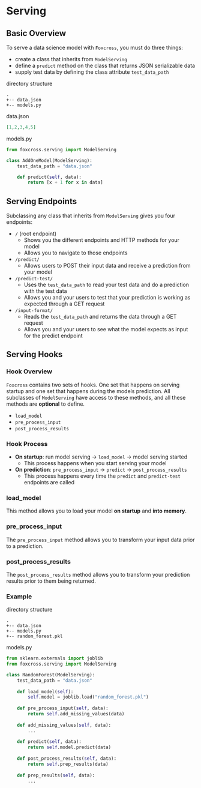 # Serving

## Basic Overview
To serve a data science model with `Foxcross`, you must do three things:

* create a class that inherits from `ModelServing`
* define a `predict` method on the class that returns JSON serializable data
* supply test data by defining the class attribute `test_data_path`

directory structure
```
.
+-- data.json
+-- models.py
```
data.json
```json
[1,2,3,4,5]
```
models.py
```python
from foxcross.serving import ModelServing

class AddOneModel(ModelServing):
    test_data_path = "data.json"

    def predict(self, data):
        return [x + 1 for x in data]
```

## Serving Endpoints
Subclassing any class that inherits from `ModelServing` gives you four endpoints:

* `/` (root endpoint)
    * Shows you the different endpoints and HTTP methods for your model
    * Allows you to navigate to those endpoints
* `/predict/`
    * Allows users to POST their input data and receive a prediction from your model
* `/predict-test/`
    * Uses the `test_data_path` to read your test data and do a prediction with the test data
    * Allows you and your users to test that your prediction is working as expected
    through a GET request
* `/input-format/`
    * Reads the `test_data_path` and returns the data through a GET request
    * Allows you and your users to see what the model expects as input for the predict
    endpoint

## Serving Hooks

### Hook Overview
`Foxcross` contains two sets of hooks. One set that happens on serving startup and one set
that happens during the models prediction. All subclasses of `ModelServing` have access to
these methods, and all these methods are **optional** to define.

* `load_model`
* `pre_process_input`
* `post_process_results`

### Hook Process

* **On startup**: run model serving -> `load_model` -> model serving started
    * This process happens when you start serving your model
* **On prediction**: `pre_process_input` -> `predict` -> `post_process_results`
    * This process happens every time the `predict` and `predict-test` endpoints are called

### load_model
This method allows you to load your model **on startup** and **into memory**.

### pre_process_input
The `pre_process_input` method allows you to transform your input data prior to a prediction.

### post_process_results
The `post_process_results` method allows you to transform your prediction results prior to
them being returned.

### Example
directory structure
```
.
+-- data.json
+-- models.py
+-- random_forest.pkl
```
models.py
```python
from sklearn.externals import joblib
from foxcross.serving import ModelServing

class RandomForest(ModelServing):
    test_data_path = "data.json"
    
    def load_model(self):
        self.model = joblib.load("random_forest.pkl")
    
    def pre_process_input(self, data):
        return self.add_missing_values(data)
    
    def add_missing_values(self, data):
        ...
    
    def predict(self, data):
        return self.model.predict(data)
    
    def post_process_results(self, data):
        return self.prep_results(data)
    
    def prep_results(self, data):
        ...
```
